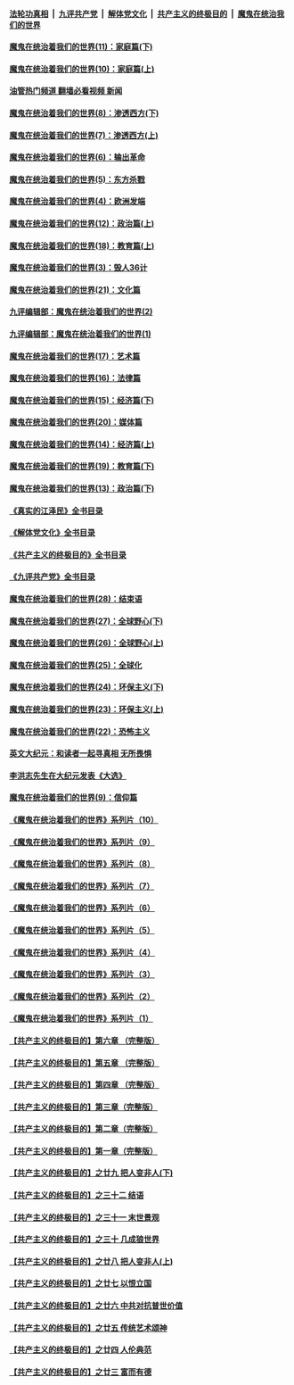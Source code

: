 ####  [法轮功真相](../../../../basic/blob/master/README.md?t=01060812) &nbsp;|&nbsp; [九评共产党](../../../../9ping.md/blob/master/README.md?t=01060812) &nbsp;|&nbsp; [解体党文化](../../../../jtdwh.md/blob/master/README.md?t=01060812)  &nbsp;|&nbsp; [共产主义的终极目的](../../../../gczydzjmd.md/blob/master/README.md?t=01060812) &nbsp;|&nbsp; [魔鬼在统治我们的世界](../../../../mgztzwmdsj.md/blob/master/README.md?t=01060812) 

#### [魔鬼在统治着我们的世界(11)：家庭篇(下)](../pages/nsc422/n10440961.md?t=01060812) 

#### [魔鬼在统治着我们的世界(10)：家庭篇(上)](../pages/nsc422/n10435448.md?t=01060812) 

#### [油管热门频道 翻墙必看视频 新闻](http://129.146.143.75:81/youtube.html?01060812)

#### [魔鬼在统治着我们的世界(8)：渗透西方(下)](../pages/nsc422/n10429603.md?t=01060812) 

#### [魔鬼在统治着我们的世界(7)：渗透西方(上)](../pages/nsc422/n10426013.md?t=01060812) 

#### [魔鬼在统治着我们的世界(6)：输出革命](../pages/nsc422/n10421536.md?t=01060812) 

#### [魔鬼在统治着我们的世界(5)：东方杀戮](../pages/nsc422/n10417707.md?t=01060812) 

#### [魔鬼在统治着我们的世界(4)：欧洲发端](../pages/nsc422/n10414890.md?t=01060812) 

#### [魔鬼在统治着我们的世界(12)：政治篇(上)](../pages/nsc422/n10444576.md?t=01060812) 

#### [魔鬼在统治着我们的世界(18)：教育篇(上)](../pages/nsc422/n10526970.md?t=01060812) 

#### [魔鬼在统治着我们的世界(3)：毁人36计](../pages/nsc422/n10411583.md?t=01060812) 

#### [魔鬼在统治着我们的世界(21)：文化篇](../pages/nsc422/n10597706.md?t=01060812) 

#### [九评编辑部：魔鬼在统治着我们的世界(2)](../pages/nsc422/n10410036.md?t=01060812) 

#### [九评编辑部：魔鬼在统治着我们的世界(1)](../pages/nsc422/n10406825.md?t=01060812) 

#### [魔鬼在统治着我们的世界(17)：艺术篇](../pages/nsc422/n10499093.md?t=01060812) 

#### [魔鬼在统治着我们的世界(16)：法律篇](../pages/nsc422/n10485969.md?t=01060812) 

#### [魔鬼在统治着我们的世界(15)：经济篇(下)](../pages/nsc422/n10469975.md?t=01060812) 

#### [魔鬼在统治着我们的世界(20)：媒体篇](../pages/nsc422/n10586579.md?t=01060812) 

#### [魔鬼在统治着我们的世界(14)：经济篇(上)](../pages/nsc422/n10457370.md?t=01060812) 

#### [魔鬼在统治着我们的世界(19)：教育篇(下)](../pages/nsc422/n10564808.md?t=01060812) 

#### [魔鬼在统治着我们的世界(13)：政治篇(下)](../pages/nsc422/n10448270.md?t=01060812) 

#### [《真实的江泽民》全书目录](../pages/nsc422/n13721399.md?t=01060812) 

#### [《解体党文化》全书目录](../pages/nsc422/n13721157.md?t=01060812) 

#### [《共产主义的终极目的》全书目录](../pages/nsc422/n13721048.md?t=01060812) 

#### [《九评共产党》全书目录](../pages/nsc422/n13708085.md?t=01060812) 

#### [魔鬼在统治着我们的世界(28)：结束语](../pages/nsc422/n10936246.md?t=01060812) 

#### [魔鬼在统治着我们的世界(27)：全球野心(下)](../pages/nsc422/n10928319.md?t=01060812) 

#### [魔鬼在统治着我们的世界(26)：全球野心(上)](../pages/nsc422/n10900318.md?t=01060812) 

#### [魔鬼在统治着我们的世界(25)：全球化](../pages/nsc422/n10788205.md?t=01060812) 

#### [魔鬼在统治着我们的世界(24)：环保主义(下)](../pages/nsc422/n10695307.md?t=01060812) 

#### [魔鬼在统治着我们的世界(23)：环保主义(上)](../pages/nsc422/n10688613.md?t=01060812) 

#### [魔鬼在统治着我们的世界(22)：恐怖主义](../pages/nsc422/n10614727.md?t=01060812) 

#### [英文大纪元：和读者一起寻真相 无所畏惧](../pages/nsc422/n12542027.md?t=01060812) 

#### [李洪志先生在大纪元发表《大选》](../pages/nsc422/n12534746.md?t=01060812) 

#### [魔鬼在统治着我们的世界(9)：信仰篇](../pages/nsc422/n10432159.md?t=01060812) 

#### [《魔鬼在统治着我们的世界》系列片（10）](../pages/nsc422/n12292670.md?t=01060812) 

#### [《魔鬼在统治着我们的世界》系列片（9）](../pages/nsc422/n12290859.md?t=01060812) 

#### [《魔鬼在统治着我们的世界》系列片（8）](../pages/nsc422/n12287445.md?t=01060812) 

#### [《魔鬼在统治着我们的世界》系列片（7）](../pages/nsc422/n12283425.md?t=01060812) 

#### [《魔鬼在统治着我们的世界》系列片（6）](../pages/nsc422/n12282314.md?t=01060812) 

#### [《魔鬼在统治着我们的世界》系列片（5）](../pages/nsc422/n12281419.md?t=01060812) 

#### [《魔鬼在统治着我们的世界》系列片（4）](../pages/nsc422/n12274024.md?t=01060812) 

#### [《魔鬼在统治着我们的世界》系列片（3）](../pages/nsc422/n12271322.md?t=01060812) 

#### [《魔鬼在统治着我们的世界》系列片（2）](../pages/nsc422/n12269049.md?t=01060812) 

#### [《魔鬼在统治着我们的世界》系列片（1）](../pages/nsc422/n12267575.md?t=01060812) 

#### [【共产主义的终极目的】第六章 （完整版）](../pages/nsc422/n11428913.md?t=01060812) 

#### [【共产主义的终极目的】第五章 （完整版）](../pages/nsc422/n11428912.md?t=01060812) 

#### [【共产主义的终极目的】第四章 （完整版）](../pages/nsc422/n11428907.md?t=01060812) 

#### [【共产主义的终极目的】第三章（完整版）](../pages/nsc422/n11428848.md?t=01060812) 

#### [【共产主义的终极目的】第二章（完整版）](../pages/nsc422/n11428831.md?t=01060812) 

#### [【共产主义的终极目的】第一章（完整版）](../pages/nsc422/n11417651.md?t=01060812) 

#### [【共产主义的终极目的】之廿九 把人变非人(下)](../pages/nsc422/n11344140.md?t=01060812) 

#### [【共产主义的终极目的】之三十二 结语](../pages/nsc422/n11360535.md?t=01060812) 

#### [【共产主义的终极目的】之三十一 末世景观](../pages/nsc422/n11351129.md?t=01060812) 

#### [【共产主义的终极目的】之三十 几成狼世界](../pages/nsc422/n11348280.md?t=01060812) 

#### [【共产主义的终极目的】之廿八 把人变非人(上)](../pages/nsc422/n11340492.md?t=01060812) 

#### [【共产主义的终极目的】之廿七 以恨立国](../pages/nsc422/n11336944.md?t=01060812) 

#### [【共产主义的终极目的】之廿六 中共对抗普世价值](../pages/nsc422/n11324785.md?t=01060812) 

#### [【共产主义的终极目的】之廿五 传统艺术颂神](../pages/nsc422/n11296396.md?t=01060812) 

#### [【共产主义的终极目的】之廿四 人伦典范](../pages/nsc422/n11296397.md?t=01060812) 

#### [【共产主义的终极目的】之廿三 富而有德](../pages/nsc422/n11283598.md?t=01060812) 

<img src='http://gfw-breaker.win/goodnews/indexes/nsc422.md' width='0px' height='0px'/>
